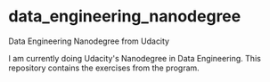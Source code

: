 # data_engineering_nanodegree
Data Engineering Nanodegree from Udacity

I am currently doing Udacity's Nanodegree in Data Engineering. This repository contains the exercises from the program. 
